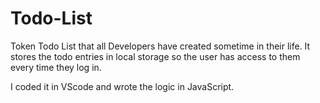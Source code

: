 # Todo-List
Token Todo List that all Developers have created sometime in their life.  It stores the todo entries in local storage so the user has access to them 
every time they log in.

I coded it in VScode and wrote the logic in JavaScript.  
